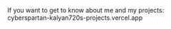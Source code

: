If you want to get to know about me and my projects:<br>
cyberspartan-kalyan720s-projects.vercel.app
